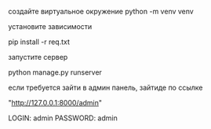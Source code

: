 создайте виртуальное окружение
python -m venv venv

установите зависимости 

pip install -r req.txt

запустите сервер

python manage.py runserver


если требуется зайти в админ панель, зайтиде по ссылке

"http://127.0.0.1:8000/admin"

LOGIN: admin
PASSWORD: admin


